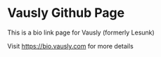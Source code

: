 # Vausly Github Page

This is a bio link page for Vausly (formerly Lesunk)

Visit https://bio.vausly.com for more details
